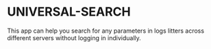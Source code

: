# UNIVERSAL-SEARCH

This app can help you search for any parameters in logs litters across different servers without logging in individually. 
